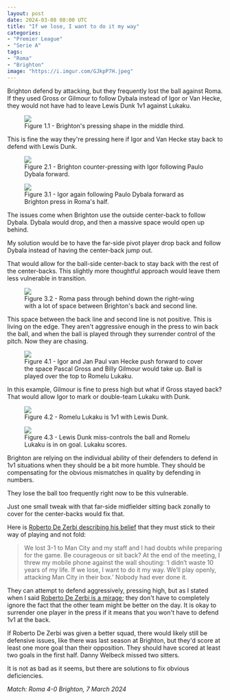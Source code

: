 ```yaml
---
layout: post
date: 2024-03-08 08:00 UTC
title: "If we lose, I want to do it my way" 
categories:
- "Premier League"
- "Serie A"
tags:
- "Roma"
- "Brighton"
image: "https://i.imgur.com/GJkpP7H.jpeg"
---
```


Brighton defend by attacking, but they frequently lost the ball against Roma. If they used Gross or Gilmour to follow Dybala instead of Igor or Van Hecke, they would not have had to leave Lewis Dunk 1v1 against Lukaku.

<!---more--->

<figure>
    <img src="https://i.imgur.com/wBfxXL9.jpeg">
    <figcaption>Figure 1.1 - Brighton's pressing shape in the middle third.</figcaption>
</figure> 

This is fine the way they're pressing here if Igor and Van Hecke stay back to defend with Lewis Dunk. 

<figure>
    <img src="https://i.imgur.com/YZqtYPB.jpeg">
    <figcaption>Figure 2.1 - Brighton counter-pressing with Igor following Paulo Dybala forward.</figcaption>
</figure> 

<figure>
    <img src="https://i.imgur.com/a0jcM6d.jpeg">
    <figcaption>Figure 3.1 - Igor again following Paulo Dybala forward as Brighton press in Roma's half.</figcaption>
</figure> 

The issues come when Brighton use the outside center-back to follow Dybala. Dybala would drop, and then a massive space would open up behind. 

My solution would be to have the far-side pivot player drop back and follow Dybala instead of having the center-back jump out. 

That would allow for the ball-side center-back to stay back with the rest of the center-backs. This slightly more thoughtful approach would leave them less vulnerable in transition. 

<figure>
    <img src="https://i.imgur.com/fOi5EN5.jpeg">
    <figcaption>Figure 3.2 - Roma pass through behind down the right-wing with a lot of space between Brighton's back and second line.</figcaption>
</figure> 

This space between the back line and second line is not positive. This is living on the edge. They aren't aggressive enough in the press to win back the ball, and when the ball is played through they surrender control of the pitch. Now they are chasing. 

<figure>
    <img src="https://i.imgur.com/GJkpP7H.jpeg">
    <figcaption>Figure 4.1 - Igor and Jan Paul van Hecke push forward to cover the space Pascal Gross and Billy Gilmour would take up. Ball is played over the top to Romelu Lukaku.</figcaption>
</figure> 

In this example, Gilmour is fine to press high but what if Gross stayed back? That would allow Igor to mark or double-team Lukaku with Dunk. 

<figure>
    <img src="https://i.imgur.com/8cr6GRl.jpeg">
    <figcaption>Figure 4.2 - Romelu Lukaku is 1v1 with Lewis Dunk.</figcaption>
</figure> 

<figure>
    <img src="https://i.imgur.com/Ze4OxPV.jpeg">
    <figcaption>Figure 4.3 - Lewis Dunk miss-controls the ball and Romelu Lukaku is in on goal. Lukaku scores.</figcaption>
</figure> 

Brighton are relying on the individual ability of their defenders to defend in 1v1 situations when they should be a bit more humble. They should be compensating for the obvious mismatches in quality by defending in numbers. 

They lose the ball too frequently right now to be this vulnerable. 

Just one small tweak with that far-side midfielder sitting back zonally to cover for the center-backs would fix that.

Here is [Roberto De Zerbi describing his belief](https://www.gazzetta.it/Calcio/Estero/18-08-2023/de-zerbi-io-guardiola-il-brighton-e-l-ossessione-del-bel-gioco-vi-dico-tutto_amp.shtml) that they must stick to their way of playing and not fold:

> We lost 3-1 to Man City and my staff and I had doubts while preparing for the game. Be courageous or sit back? At the end of the meeting, I threw my mobile phone against the wall shouting: ‘I didn’t waste 10 years of my life. If we lose, I want to do it my way. We’ll play openly, attacking Man City in their box.’ Nobody had ever done it.

They can attempt to defend aggressively, pressing high, but as I stated when I said [Roberto De Zerbi is a mirage](https://tacticsjournal.com/2023/11/16/roberto-de-zerbi-is-a-mirage/); they don't have to completely ignore the fact that the other team might be better on the day. It is okay to surrender one player in the press if it means that you won't have to defend 1v1 at the back. 

If Roberto De Zerbi was given a better squad, there would likely still be defensive issues, like there was last season at Brighton, but they'd score at least one more goal than their opposition. They should have scored at least two goals in the first half. Danny Welbeck missed two sitters.

It is not as bad as it seems, but there are solutions to fix obvious deficiencies. 

*Match: Roma 4-0 Brighton, 7 March 2024*